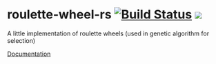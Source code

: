 # roulette-wheel-rs [![Build Status](https://travis-ci.org/Kerosene2000/roulette-wheel-rs.svg?branch=master)](https://travis-ci.org/Kerosene2000/roulette-wheel-rs) [![](http://meritbadge.herokuapp.com/roulette-wheel)](https://crates.io/crates/roulette-wheel)
A little implementation of roulette wheels (used in genetic algorithm for selection)

[Documentation](https://kerosene2000.github.io/roulette-wheel-rs-doc/roulette-wheel-rs/roulette_wheel/index.html)

